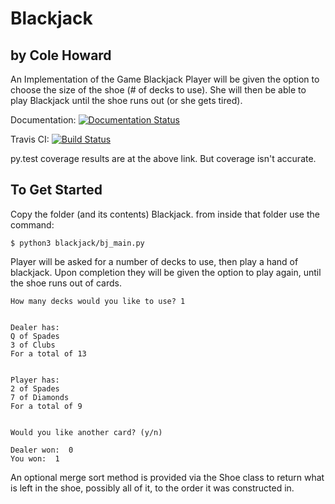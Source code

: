 # Blackjack
## by Cole Howard

An Implementation of the Game Blackjack
Player will be given the option to choose the size of the shoe (# of decks to use).  She will then be able to play Blackjack until the shoe runs out (or she gets tired).

Documentation: 
[![Documentation Status](https://readthedocs.org/projects/blackjack/badge/?version=latest)](http://blackjack.readthedocs.org/en/latest/?badge=latest)


Travis CI: 
[![Build Status](https://travis-ci.org/uglyboxer/Blackjack.svg?branch=master)](https://travis-ci.org/uglyboxer/Blackjack)

py.test coverage results are at the above link.  But coverage isn't accurate.

## To Get Started

Copy the folder (and its contents) Blackjack.  from inside that folder use 
the command:

```
$ python3 blackjack/bj_main.py
```
Player will be asked for a number of decks to use, then play a hand of 
blackjack.  Upon completion they will be given the option to play again,
until the shoe runs out of cards.

```
How many decks would you like to use? 1


Dealer has:
Q of Spades
3 of Clubs
For a total of 13


Player has:
2 of Spades
7 of Diamonds
For a total of 9


Would you like another card? (y/n)
```

```
Dealer won:  0
You won:  1
```

An optional merge sort method is provided via the Shoe class to return what
is left in the shoe, possibly all of it, to the order it was constructed in.
